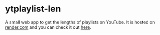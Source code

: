 # ytplaylist-len

A small web app to get the lengths of playlists on YouTube. It is hosted on [render.com](https://render.com/) and you can check it out [here](https://shivamsahu4u.github.io/YTplaylist-length). 